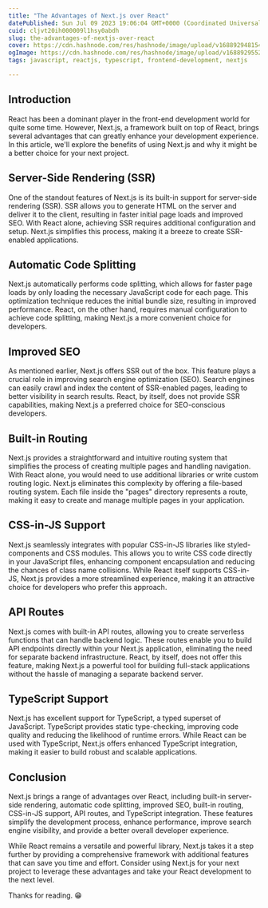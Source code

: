 ```yaml
---
title: "The Advantages of Next.js over React"
datePublished: Sun Jul 09 2023 19:06:04 GMT+0000 (Coordinated Universal Time)
cuid: cljvt20ih000009l1hsy0abdh
slug: the-advantages-of-nextjs-over-react
cover: https://cdn.hashnode.com/res/hashnode/image/upload/v1688929481546/f2198864-85de-486b-ba20-6a30a10561d2.jpeg
ogImage: https://cdn.hashnode.com/res/hashnode/image/upload/v1688929552082/d4a7413e-fc2e-4816-b2cf-4d6c66512f2e.jpeg
tags: javascript, reactjs, typescript, frontend-development, nextjs

---
```


## Introduction

React has been a dominant player in the front-end development world for quite some time. However, Next.js, a framework built on top of React, brings several advantages that can greatly enhance your development experience. In this article, we'll explore the benefits of using Next.js and why it might be a better choice for your next project.

## Server-Side Rendering (SSR)

One of the standout features of Next.js is its built-in support for server-side rendering (SSR). SSR allows you to generate HTML on the server and deliver it to the client, resulting in faster initial page loads and improved SEO. With React alone, achieving SSR requires additional configuration and setup. Next.js simplifies this process, making it a breeze to create SSR-enabled applications.

## Automatic Code Splitting

Next.js automatically performs code splitting, which allows for faster page loads by only loading the necessary JavaScript code for each page. This optimization technique reduces the initial bundle size, resulting in improved performance. React, on the other hand, requires manual configuration to achieve code splitting, making Next.js a more convenient choice for developers.

## Improved SEO

As mentioned earlier, Next.js offers SSR out of the box. This feature plays a crucial role in improving search engine optimization (SEO). Search engines can easily crawl and index the content of SSR-enabled pages, leading to better visibility in search results. React, by itself, does not provide SSR capabilities, making Next.js a preferred choice for SEO-conscious developers.

## Built-in Routing

Next.js provides a straightforward and intuitive routing system that simplifies the process of creating multiple pages and handling navigation. With React alone, you would need to use additional libraries or write custom routing logic. Next.js eliminates this complexity by offering a file-based routing system. Each file inside the "pages" directory represents a route, making it easy to create and manage multiple pages in your application.

## CSS-in-JS Support

Next.js seamlessly integrates with popular CSS-in-JS libraries like styled-components and CSS modules. This allows you to write CSS code directly in your JavaScript files, enhancing component encapsulation and reducing the chances of class name collisions. While React itself supports CSS-in-JS, Next.js provides a more streamlined experience, making it an attractive choice for developers who prefer this approach.

## API Routes

Next.js comes with built-in API routes, allowing you to create serverless functions that can handle backend logic. These routes enable you to build API endpoints directly within your Next.js application, eliminating the need for separate backend infrastructure. React, by itself, does not offer this feature, making Next.js a powerful tool for building full-stack applications without the hassle of managing a separate backend server.

## TypeScript Support

Next.js has excellent support for TypeScript, a typed superset of JavaScript. TypeScript provides static type-checking, improving code quality and reducing the likelihood of runtime errors. While React can be used with TypeScript, Next.js offers enhanced TypeScript integration, making it easier to build robust and scalable applications.

## Conclusion

Next.js brings a range of advantages over React, including built-in server-side rendering, automatic code splitting, improved SEO, built-in routing, CSS-in-JS support, API routes, and TypeScript integration. These features simplify the development process, enhance performance, improve search engine visibility, and provide a better overall developer experience.

While React remains a versatile and powerful library, Next.js takes it a step further by providing a comprehensive framework with additional features that can save you time and effort. Consider using Next.js for your next project to leverage these advantages and take your React development to the next level.

Thanks for reading. 😁